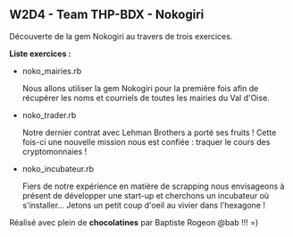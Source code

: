 ## W2D4 - Team THP-BDX - Nokogiri
Découverte de la gem Nokogiri au travers de trois exercices.


**Liste exercices :**

+ noko_mairies.rb

  Nous allons utiliser la gem Nokogiri pour la première fois afin de récupérer les noms et courriels de toutes les mairies du Val d'Oise.
  
+ noko_trader.rb

  Notre dernier contrat avec Lehman Brothers a porté ses fruits ! Cette fois-ci une nouvelle mission nous est confiée : traquer le cours des cryptomonnaies !
  
+ noko_incubateur.rb

  Fiers de notre expérience en matière de scrapping nous envisageons à présent de développer une start-up et cherchons un incubateur où s'installer... Jetons un petit coup d'oeil au vivier dans l'hexagone !
  
  
Réalisé avec plein de **chocolatines** par Baptiste Rogeon @bab !!! =)
